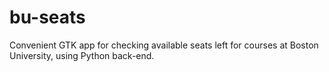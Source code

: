 # bu-seats
Convenient GTK app for checking available seats left for courses at Boston University, using Python back-end.
